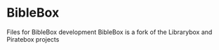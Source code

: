 BibleBox
========

Files for BibleBox development
BibleBox is a fork of the Librarybox and Piratebox projects
